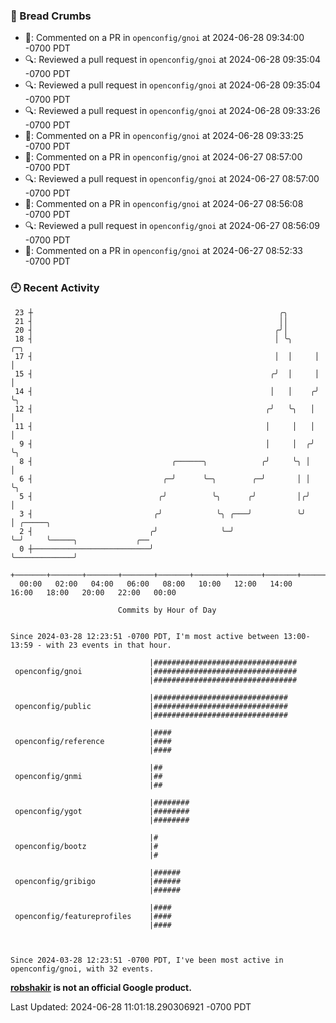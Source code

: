 ### 🍞 Bread Crumbs

 * 💬: Commented on a PR in  `openconfig/gnoi` at 2024-06-28 09:34:00 -0700 PDT
 * 🔍: Reviewed a pull request in  `openconfig/gnoi` at 2024-06-28 09:35:04 -0700 PDT
 * 🔍: Reviewed a pull request in  `openconfig/gnoi` at 2024-06-28 09:35:04 -0700 PDT
 * 🔍: Reviewed a pull request in  `openconfig/gnoi` at 2024-06-28 09:33:26 -0700 PDT
 * 💬: Commented on a PR in  `openconfig/gnoi` at 2024-06-28 09:33:25 -0700 PDT
 * 💬: Commented on a PR in  `openconfig/gnoi` at 2024-06-27 08:57:00 -0700 PDT
 * 🔍: Reviewed a pull request in  `openconfig/gnoi` at 2024-06-27 08:57:00 -0700 PDT
 * 💬: Commented on a PR in  `openconfig/gnoi` at 2024-06-27 08:56:08 -0700 PDT
 * 🔍: Reviewed a pull request in  `openconfig/gnoi` at 2024-06-27 08:56:09 -0700 PDT
 * 💬: Commented on a PR in  `openconfig/gnoi` at 2024-06-27 08:52:33 -0700 PDT

### 🕘 Recent Activity
```
 23 ┼                                                       ╭╮
 21 ┤                                                       ││
 20 ┤                                                      ╭╯│
 18 ┤                                                      │ ╰╮     ╭─╮
 17 ┤                                                      │  │     │ │
 15 ┤                                                     ╭╯  │     │ │
 14 ┤                                                     │   │    ╭╯ ╰╮
 12 ┤                                                    ╭╯   ╰╮   │   │
 11 ┤                                                    │     │   │   │
  9 ┤                                                    │     │  ╭╯   ╰╮
  8 ┤                               ╭──────╮            ╭╯     ╰╮ │     │
  6 ┤                             ╭─╯      ╰─╮        ╭─╯       │ │     ╰╮
  5 ┤                            ╭╯          ╰╮      ╭╯         │╭╯      │
  3 ┤                           ╭╯            ╰╮ ╭───╯          ╰╯       │ ╭─────╮
  2 ┤                          ╭╯              ╰─╯                       ╰─╯     ╰─────╮             ╭──
  0 ┼──────────────────────────╯                                                       ╰─────────────╯
    +───────+───────+───────+───────+───────+───────+───────+───────+───────+───────+───────+───────+────
  00:00   02:00   04:00   06:00   08:00   10:00   12:00   14:00   16:00   18:00   20:00   22:00   00:00   

						Commits by Hour of Day


Since 2024-03-28 12:23:51 -0700 PDT, I'm most active between 13:00-13:59 - with 23 events in that hour.

```



```
                               |################################
 openconfig/gnoi               |################################
                               |################################

                               |##############################
 openconfig/public             |##############################
                               |##############################

                               |####
 openconfig/reference          |####
                               |####

                               |##
 openconfig/gnmi               |##
                               |##

                               |########
 openconfig/ygot               |########
                               |########

                               |#
 openconfig/bootz              |#
                               |#

                               |######
 openconfig/gribigo            |######
                               |######

                               |####
 openconfig/featureprofiles    |####
                               |####



Since 2024-03-28 12:23:51 -0700 PDT, I've been most active in openconfig/gnoi, with 32 events.

```
**[robshakir](mailto:robjs@google.com) is not an official Google product.**  


Last Updated: 2024-06-28 11:01:18.290306921 -0700 PDT
